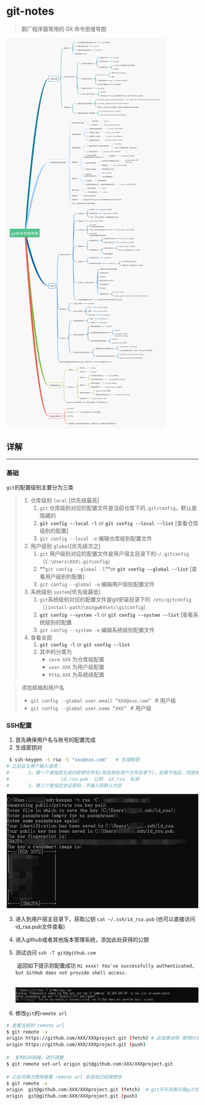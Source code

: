 # git-notes

> 鹅厂程序猿常用的 Git 命令思维导图

![git-notes-0000](static\picture\git-notes\git-notes-0000.svg)

[^资源来自]: https://www.processon.com/view/link/5c6e2755e4b03334b523ffc3#map



## 详解

----

### 基础

`git`的配置级别主要分为三类

> 1. 仓库级别 `local` [优先级最高]
>    1. `git` 仓库级别对应的配置文件是当前仓库下的`.git/config`，默认是隐藏的 
>    2. **`git config --local -l`**  or **`git config --local --list`**  [查看仓库级别的配置] 
>    3. `git config --local -e` 编辑仓库级别配置文件
> 2. 用户级别 `global`[优先级次之]
>    1. `git` 用户级别对应的配置文件是用户宿主目录下的`~/.gitconfig`（`C:\Users\XXX\.gitconfig`）
>    2. **`git config --global -l`**or **`git config --global --list`**  [查看用户级别的配置]
>    3. `git config --global -e` 编辑用户级别配置文件
> 3. 系统级别 `system`[优先级最低]
>    1. `git`系统级别对应的配置文件是git安装目录下的` /etc/gitconfig`（`[install-path]\mingw64\etc\gitconfig`）
>    2. **`git config --system -l`** or **`git config --system --list`** [查看系统级别的配置
>    3. `git config --system -e` 编辑系统级别配置文件
> 4. 查看全部
>    1. **`git config -l`** or **`git config --list`** 
>    2. 其中的分类为
>       + `core.XXX`	为仓库级配置
>       + `user.XXX`    为用户级配置
>       + `http.XXX`    为系统级配置

> 添加邮箱和用户名
>
> - `git config --global user.email “XXX@xxx.com” `    # 用户级
> - `git config --global user.name “XXX” `                # 用户级





### SSH配置

1. 首先确保用户名与账号的配置完成
2. 生成密钥对
```sh
 $ ssh-keygen -t rsa -C "xxx@xxx.com" 	# 生成秘钥
# 之后会又两个输入选项：
# 		1、第一个是指定生成的密钥文件名(将会放在用户文件目录下)，如果不指定，则使用默认的文件名称
# 					id_rsa.pub  公钥	id_rsa  私钥
# 		2、第二个是指定验证密码，不输入则默认为空
```
![image-20210624211250110](static\picture\git-notes\git-notes-0001.png)

3. 进入到用户宿主目录下，获取公钥 `cat ~/.ssh/id_rsa.pub`	(也可以直接访问id_rsa.pub文件查看)
5. 进入github或者其他版本管理系统，添加此处获得的公钥

6. 测试访问 `ssh -T git@github.com` 

   ​		返回如下提示则配置成功 `Hi xxxx! You've successfully authenticated, but GitHub does not provide shell access.`

   ​		![git-notes-0002](static\picture\git-notes\git-notes-0002.png)

7. 修改`git`的`remote url`

```sh
# 查看当前的 remote url
$ git remote -v	
origin https://github.com/XXX/XXXproject.git (fetch) # 此结果说明 使用https协议进行访问
origin https://github.com/XXX/XXXproject.git (push)

#  复制SSH链接，进行调整
$ git remote set-url origin git@github.com:XXX/XXXproject.git

# 之后可再次使用查看 remote url 会发现已经被修改
$ git remote -v	
origin  git@github.com:XXX/XXXproject.git (fetch)  # git开头则表示是git协议
origin  git@github.com:XXX/XXXproject.git (push)

```











